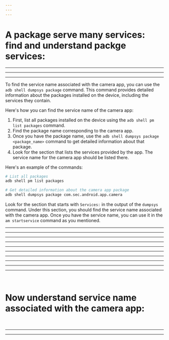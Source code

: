 ```yaml
---
---
---
```


# A package serve many services: find and understand packge services:

---
---
---

To find the service name associated with the camera app, you can use the `adb shell dumpsys package` command. This command provides detailed information about the packages installed on the device, including the services they contain.

Here's how you can find the service name of the camera app:

1. First, list all packages installed on the device using the `adb shell pm list packages` command.
2. Find the package name corresponding to the camera app.
3. Once you have the package name, use the `adb shell dumpsys package <package_name>` command to get detailed information about that package.
4. Look for the section that lists the services provided by the app. The service name for the camera app should be listed there.

Here's an example of the commands:

```bash
# List all packages
adb shell pm list packages

# Get detailed information about the camera app package
adb shell dumpsys package com.sec.android.app.camera
```

Look for the section that starts with `Services:` in the output of the `dumpsys` command. Under this section, you should find the service name associated with the camera app. Once you have the service name, you can use it in the `am startservice` command as you mentioned.


---
---
---
---
---
---
---
---
---
---

<br>

# Now understand service name associated with the camera app:

<br>

---
---


